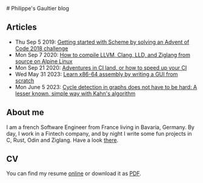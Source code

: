 <link rel="stylesheet" type="text/css" href="main.css">
# Philippe's Gaultier blog

## Articles

- Thu Sep 5 2019: [Getting started with Scheme by solving an Advent of Code 2018 challenge](/blog/advent_of_code_2018_5)
- Mon Sep 7 2020: [How to compile LLVM, Clang, LLD, and Ziglang from source on Alpine Linux](/blog/compile_ziglang_from_source_on_alpine_2020_9)
- Mon Sep 21 2020: [Adventures in CI land, or how to speed up your CI](/blog/speed_up_your_ci.html)
- Wed May 31 2023: [Learn x86-64 assembly by writing a GUI from scratch](/blog/x11_x64.html)
- Mon June 5 2023: [Cycle detection in graphs does not have to be hard: A lesser known, simple way with Kahn's algorithm](/blog/kahns_algorithm.html)

## About me

I am a french Software Engineer from France living in Bavaria, Germany. By day, I work in a Fintech company, and by night I write some fun projects in C, Rust, Odin and Ziglang. Have a look [there](https://github.com/gaultier).


## CV

You can find my resume [online](https://gaultier.github.io/resume/resume)
or download it as [PDF](https://github.com/gaultier/resume/raw/master/Philippe_Gaultier_resume_en.pdf).
